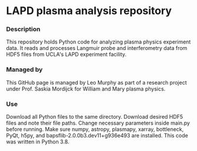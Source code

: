# LAPD plasma analysis repository
### Description
This repository holds Python code for analyzing plasma physics experiment data. It reads and processes Langmuir probe and interferometry data from HDF5 files from UCLA's LAPD experiment facility.
### Managed by
This GitHub page is managed by Leo Murphy as part of a research project under Prof. Saskia Mordijck for William and Mary plasma physics.
### Use
Download all Python files to the same directory. Download desired HDF5 files and note their file paths. Change necessary parameters inside main.py before running. Make sure numpy, astropy, plasmapy, xarray, bottleneck, PyQt, h5py, and bapsflib-2.0.0b3.dev11+g936e493 are installed. This code was written in Python 3.8.
